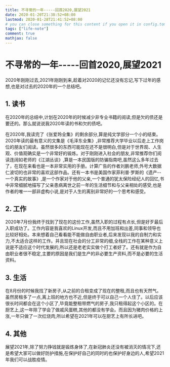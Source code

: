 ```yaml
---
title: 不寻常的一年-----回首2020,展望2021
date: 2020-01-20T21:38:52+08:00
lastmod: 2020-01-28T21:41:52+08:00
# you can close something for this content if you open it in config.toml.
tags: ["life-note"]
comment: true
mathjax: false
---
```


# 不寻常的一年-----回首2020,展望2021

2020年刚刚过去,2021年刚刚到来,趁着对2020的记忆还没有忘记,写下过年的感想,也是对过去的2020年的一个总结吧。

## 1. 读书

在2020年的总结中,计划在2020年的时候减少非专业书籍的阅读,但是欠的债还是要还的。那么就说说我2020年读的书和欠的债吧。

在2020年,我读完了《张爱玲全集》的剩余部分,算是纯文学部分一个小的结束。2020年读的最有意义的文集是《毛泽东全集》,非常推荐大学毕业以后走上工作岗位的朋友们阅读。虽然很多的东西可能现在还不是很明白,但是对于世界观、人生观、价值观确实是一个非常好的锻炼。对于刚刚进入社会的朋友,非常推荐你们阅读连阔如老师的《江湖丛谈》,算是一本民国版的防骗指南吧,虽然这么多年过去了，在现在来看也是一本非常实用的手册。计算广告的作者刘鹏老师,外号大数据仁波切的也非常的喜欢这部作品。还有一本书是美国作家菲利普·罗斯的《遗产--一个真实的故事》,是一个作家对于他的父亲,一个普通的犹太保险经纪人的回忆,书中非常细腻地描写了父亲患病离世之前一年的生活细节和与父亲相处的感受,也是作者的唯一一部非虚构小说,是对于人生的离别非常好的一个思考和感受。

## 2. 工作

2020年7月份我终于找到了现在的这份工作,虽然入职的过程有点长,但是好歹最后入职成功了。工作内容是我喜欢的Linux开发,而且不用加班和出差,同事和领导也比较好相处。本来想着自己看看能不能做自由职业者,后来发现以我的自制力和实力,不太适合这样的工作。并且现在社会的分工非常的细,全栈的工作在某种意义上说是不适应这个时代发展的,所以还是老老实实做个打工者好了。还有就是作为自由职业者很不稳定,主要的原因是我们是生产的非必要生产资料,而不是必要的生活资料。

## 3. 生活

在8月份的时候我找了新房子,从之前的合租变成了现在的整租,而且也有天然气。虽然房租多了一点,离上班的地方也不近,但是终于可以自己一个人住了。以后应该很长时间都会在这个小区了,毕竟能整租带燃气的房子,我只租得起这个小区的。在厨艺上,这一年除了学会了做戚风蛋糕,其他的都没有学会。而且因为猪肉价格的上涨,一年只做了一次红烧肉,所以希望在2021年可以在厨艺上有所长进吧。

## 4. 其他

展望2021年,除了努力挣钱就是锻炼身体了,在新冠肺炎还没有被消灭的情况下,还是希望大家可以做好防护措施,在保护好自己的同时的也保护好身边的人,希望2021年我们可以战胜疫情。

